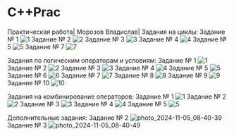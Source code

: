 # C++Prac
Практическая работа| Морозов Владислав|
Задания на циклы:
Задание № 1 ![1](https://github.com/user-attachments/assets/3ddbec19-7e5f-4053-9da6-9d9225750fcd)
Задание № 2 ![2](https://github.com/user-attachments/assets/b797beab-5925-4737-9052-541aed9efe5b)
Задание № 3 ![3](https://github.com/user-attachments/assets/1bae460a-ff47-4503-bd6b-27dc851ea562)
Задание № 4 ![4](https://github.com/user-attachments/assets/1e86c355-7605-43d3-9678-fd36747455f5)
Задание № 5 ![5](https://github.com/user-attachments/assets/890d617f-2ac5-4c9f-bb07-4c070f7b3d04)
Задание № 7 ![7](https://github.com/user-attachments/assets/9318a2f7-6ce7-4945-abc9-d8906f3e473f)

Задания по логическим операторам и условиям:
Задание № 1 ![1](https://github.com/user-attachments/assets/f6dd1e82-ecaf-4df8-b49f-0157684ed939)
Задание № 2 ![2](https://github.com/user-attachments/assets/bc9dadf0-8011-415b-b0cb-8b43349370fa)
Задание № 3 ![3](https://github.com/user-attachments/assets/afa8f739-4ec7-42bf-99c9-a5d7dc71ddfa)
Задание № 4 ![4](https://github.com/user-attachments/assets/d140c8b4-5c0f-4b97-8db6-9f0d91a9a7a2)
Задание № 5 ![5](https://github.com/user-attachments/assets/f3358937-0771-42d7-a773-044ba0dda2a1)
Задание № 6 ![6](https://github.com/user-attachments/assets/ef5e0e74-f7fb-4799-a592-04a8b3e48128)
Задание № 7 ![7](https://github.com/user-attachments/assets/468531c5-b6a8-412d-9107-3f9b2e0b5481)
Задание № 8 ![8](https://github.com/user-attachments/assets/e0e435d1-87db-4db7-8436-1a3ae6956e83)
Задание № 9 ![9](https://github.com/user-attachments/assets/58f8be45-1bcc-41d0-9946-f698284d7e14)
Задание № 10 ![10](https://github.com/user-attachments/assets/6a3c85e7-80fa-4de3-8e38-35c03bdac1d8)

Задания на комбинирование операторов:
Задание № 1 ![1](https://github.com/user-attachments/assets/7c5cc3b7-0383-4b5a-a470-2bff59b5718c)
Задание № 2 ![2](https://github.com/user-attachments/assets/f6d3f9fe-9c95-4b13-a9af-e047be085867)
Задание № 3 ![3](https://github.com/user-attachments/assets/77772bd0-ccf3-4353-8d3f-1e81f3c6e591)
Задание № 4 ![4](https://github.com/user-attachments/assets/e31b87ba-2c3f-49fd-b7ca-766127e94ac4)
Задание № 5 ![5](https://github.com/user-attachments/assets/94c38b5c-b199-40b8-a552-d88d0d6d8d7d)

Дополнительные задания:
Задание № 2 ![photo_2024-11-05_08-40-39](https://github.com/user-attachments/assets/616b69a2-41c4-4a5e-a05f-9bae9349ebf5)
Задание № 3 ![photo_2024-11-05_08-40-49](https://github.com/user-attachments/assets/102f4329-115a-4413-a8ef-d6cef199ab51)
